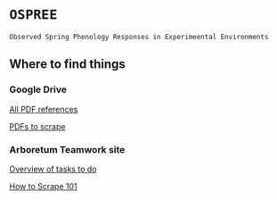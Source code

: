# `OSPREE`
`Observed Spring Phenology Responses in Experimeental Environments`

## Where to find things

### Google Drive
[All PDF references](https://drive.google.com/open?id=0B8nEumYJJb_4cS15ejVlX0Rkdms)

[PDFs to scrape](https://drive.google.com/open?id=0B8nEumYJJb_4cS15ejVlX0Rkdms)

### Arboretum Teamwork site
[Overview of tasks to do](https://arboretum.teamwork.com/projects/186739/overview)

[How to Scrape 101](https://arboretum.teamwork.com/notebooks/105260)
